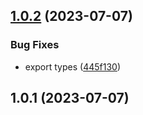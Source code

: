 ## [1.0.2](https://github.com-oss/jquense/react-data-editor/compare/v1.0.1...v1.0.2) (2023-07-07)


### Bug Fixes

* export types ([445f130](https://github.com-oss/jquense/react-data-editor/commit/445f1301e3bcde9d1d73d0860a2e981196835def))





## 1.0.1 (2023-07-07)






